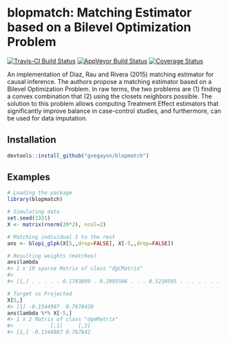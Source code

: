 blopmatch: Matching Estimator based on a Bilevel Optimization Problem
================

[![Travis-CI Build Status](https://travis-ci.org/gvegayon/blopmatch.svg?branch=master)](https://travis-ci.org/gvegayon/blopmatch) [![AppVeyor Build Status](https://ci.appveyor.com/api/projects/status/github/gvegayon/blopmatch?branch=master&svg=true)](https://ci.appveyor.com/project/gvegayon/blopmatch) [![Coverage Status](https://img.shields.io/codecov/c/github/gvegayon/blopmatch/master.svg)](https://codecov.io/github/gvegayon/blopmatch?branch=master)

An implementation of Díaz, Rau and Rivera (2015) matching estimator for causal inference. The authors propose a matching estimator based on a Bilevel Optimization Problem. In raw terms, the two problems are (1) finding a convex combination that (2) using the closets neighbors possible. The solution to this problem allows computing Treatment Effect estimators that significantly improve balance in case-control studies, and furthermore, can be used for data imputation.

<!-- README.md is generated from README.Rmd. Please edit that file -->
Installation
------------

``` r
devtools::install_github("gvegayon/blopmatch")
```

Examples
--------

``` r
# Loading the package
library(blopmatch)

# Simulating data
set.seed(1331)
X <- matrix(rnorm(20*2), ncol=2)

# Matching individual 5 to the rest
ans <- blopi_glpk(X[5,,drop=FALSE], X[-5,,drop=FALSE])

# Resulting weights (matches)
ans$lambda
#> 1 x 19 sparse Matrix of class "dgCMatrix"
#>                                                                   
#> [1,] . . . . . 0.1793899 . 0.2995506 . . . 0.5210595 . . . . . . .

# Target vs Projected
X[5,]
#> [1] -0.1544987  0.7678420
ans$lambda %*% X[-5,]
#> 1 x 2 Matrix of class "dgeMatrix"
#>            [,1]     [,2]
#> [1,] -0.1544987 0.767842
```
